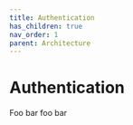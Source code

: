 ```yaml
---
title: Authentication
has_children: true
nav_order: 1
parent: Architecture
---
```


# Authentication

Foo bar foo bar